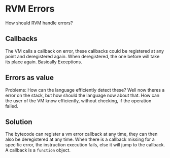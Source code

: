 # RVM Errors

How should RVM handle errors?


## Callbacks

The VM calls a callback on error, these callbacks could be registered at any point and deregistered again. When deregistered, the one before will take its place again. Basically Exceptions.

## Errors as value

Problems:
How can the language efficiently detect these? Well now theres a error on the stack, but how should the language now about that. How can the user of the VM know efficiently, without checking, if the operation failed.

## Solution

The bytecode can register a vm error callback at any time, they can then also be deregistered at any time. When there is a callback missing for a specific error, the instruction execution fails, else it will jump to the callback. A callback is a `function` object.
